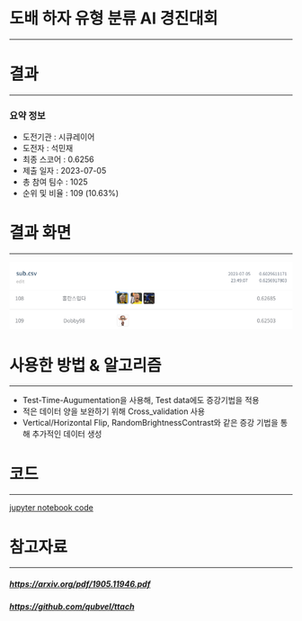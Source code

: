 # 도배 하자 유형 분류 AI 경진대회
---
# 결과
---
### 요약 정보
* 도전기관 : 시큐레이어
* 도전자 : 석민재
* 최종 스코어 : 0.6256
* 제출 일자 : 2023-07-05
* 총 참여 팀수 : 1025
* 순위 및 비율 : 109 (10.63%)

# 결과 화면
---
![leaderboard](./img/1.PNG)
![leaderboard](./img/2.PNG)

# 사용한 방법 & 알고리즘
---
* Test-Time-Augumentation을 사용해, Test data에도 증강기법을 적용
* 적은 데이터 양을 보완하기 위해 Cross_validation 사용
* Vertical/Horizontal Flip, RandomBrightnessContrast와 같은 증강 기법을 통해 추가적인 데이터 생성

# 코드
---
[jupyter notebook code](main.ipynb)

# 참고자료
---
##### https://arxiv.org/pdf/1905.11946.pdf
##### https://github.com/qubvel/ttach
